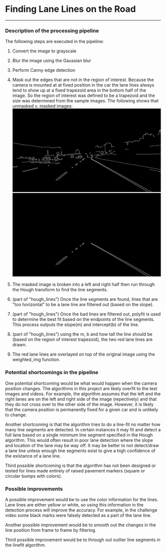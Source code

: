 # **Finding Lane Lines on the Road** 

---

### Description of the processing pipeline

The following steps are executed in the pipeline:

1. Convert the image to grayscale
2. Blur the image using the Gaussian blur
3. Perform Canny edge detection
4. Mask out the edges that are not in the region of interest.  Because the camera is mounted at at fixed position in the car the lane lines always tend to show up at a fixed trapezoid area in the bottom half of the image.  So the region of interest was defined to be a trapezoid and the size was determined from the sample images.  The following shows that unmasked v. masked images:
![Unmasked](/test_images_output/1_edges_solidWhiteCurve.jpg)
![Masked](/test_images_output/2_masked_solidWhiteCurve.jpg)

5. The masked image is broken into a left and right half then run through the Hough transform to find the line segments.
6. (part of "hough_lines") Once the line segments are found, lines that are "too horizontal" to be a lane line are filtered out (based on the slope).
7. (part of "hough_lines") Once the bad lines are filtered out, polyfit is used to determine the best fit based on the endpoints of the line segments.  This process outputs the slope(m) and intercept(b) of the line.
8. (part of "hough_lines") using the m, b and how tall the line should be (based on the region of interest trapezoid), the two red lane lines are drawn. 
9. The red lane lines are overlayed on top of the original image using the weighted_img function.


### Potential shortcomings in the pipeline

One potential shortcoming would be what would happen when the camera position changes.  The algorithms in this project are likely overfit to the test images and videos.  For example, the algorithm assumes that the left and the right lanes are on the left and right side of the image (repectively) and that they do not cross over to the other side of the image.  However, it is likely that the camera position is permanently fixed for a given car and is unlikely to change.

Another shortcoming is that the algorithm tries to do a line-fit no matter how many line segments are detected.  In certain instances it may fit and detect a full lane based on a single minimum line segment specified in the Hough algorithm.  This would often result in poor lane detection where the slope and location of the lane may be way off.  It may be better to not detect/draw a lane line unless enough line segments exist to give a high confidence of the existance of a lane line.

Third possible shortcoming is that the algorithm has not been designed or tested for lines made entirely of raised pavement markers (square or circular bumps with colors).

### Possible improvements

A possible improvement would be to use the color information for the lines.  Lane lines are either yellow or white, so using this information in the detection process will improve the accuracy.  For example, in the challenge video some black marks were falsely detected as a part of the lane line.

Another possible improvement would be to smooth out the changes in the line position from frame to frame by filtering.

Third possible improvement would be to through out outlier line segments in the linefit algorithm.
